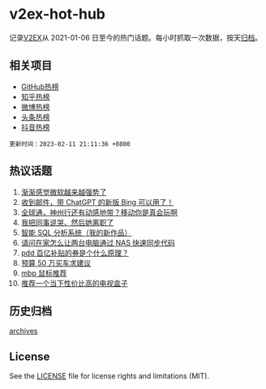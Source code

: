 # v2ex-hot-hub

 记录[V2EX](https://www.v2ex.com/)从 2021-01-06 日至今的热门话题。每小时抓取一次数据，按天[归档](archives)。
 
 ## 相关项目

- [GitHub热榜](https://github.com/snaildev/github-hot-hub)
- [知乎热榜](https://github.com/snaildev/zhihu-hot-hub)
- [微博热榜](https://github.com/snaildev/weibo-hot-hub)
- [头条热榜](https://github.com/snaildev/toutiao-hot-hub)
- [抖音热榜](https://github.com/snaildev/douyin-hot-hub)


 `更新时间：2023-02-11 21:11:36 +0800`

## 热议话题

1. [渐渐感觉微软越来越强势了](https://www.v2ex.com/t/915064)
1. [收到邮件，带 ChatGPT 的新版 Bing 可以用了！](https://www.v2ex.com/t/915087)
1. [全球通，神州行还有动感地带？移动你是真会玩啊](https://www.v2ex.com/t/915085)
1. [我把同事说哭、然后她离职了](https://www.v2ex.com/t/915209)
1. [智能 SQL 分析系统（我的新作品）](https://www.v2ex.com/t/915090)
1. [请问在家怎么让两台电脑通过 NAS 快速同步代码](https://www.v2ex.com/t/915142)
1. [pdd 百亿补贴的券是个什么原理？](https://www.v2ex.com/t/915082)
1. [预算 50 万买车求建议](https://www.v2ex.com/t/915160)
1. [mbp 鼠标推荐](https://www.v2ex.com/t/915061)
1. [推荐一个当下性价比高的电视盒子](https://www.v2ex.com/t/915108)

## 历史归档

[archives](archives)

## License

See the [LICENSE](LICENSE) file for license rights and limitations (MIT).
